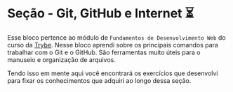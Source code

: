 # Seção - Git, GitHub e Internet :hourglass_flowing_sand:

Esse bloco pertence ao módulo de `Fundamentos de Desenvolvimento Web` do curso da [Trybe](https://www.betrybe.com/). Nesse bloco aprendi sobre os principais comandos para trabalhar com o Git e o GitHub. São ferramentas muito úteis para o manuseio e organização de arquivos.

Tendo isso em mente aqui você encontrará os exercícios que desenvolvi para fixar os conhecimentos que adquiri ao longo dessa seção.